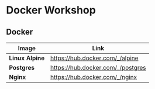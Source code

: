 # Docker Workshop

## Docker

| Image            | Link                              |
| ---------------- | --------------------------------- |
| **Linux Alpine** | https://hub.docker.com/_/alpine   |
| **Postgres**     | https://hub.docker.com/_/postgres |
| **Nginx**        | https://hub.docker.com/_/nginx    |